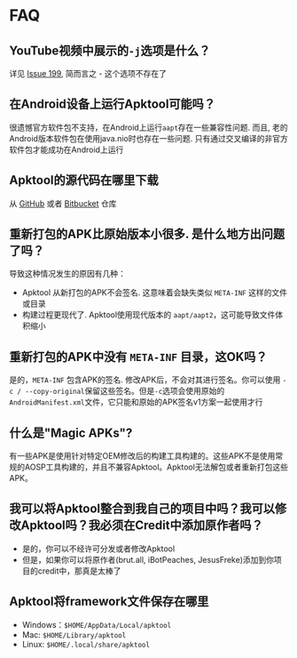 # FAQ

## YouTube视频中展示的`-j`选项是什么？

详见 [Issue 199](https://github.com/iBotPeaches/Apktool/issues/199), 简而言之 - 这个选项不存在了

## 在Android设备上运行Apktool可能吗？

很遗憾官方软件包不支持，在Android上运行`aapt`存在一些兼容性问题. 而且, 老的Android版本软件包在使用java.nio时也存在一些问题. 只有通过交叉编译的非官方软件包才能成功在Android上运行

## Apktool的源代码在哪里下载

从 [GitHub](https://github.com/iBotPeaches/Apktool) 或者 [Bitbucket](https://bitbucket.org/iBotPeaches/apktool/overview) 仓库

## 重新打包的APK比原始版本小很多. 是什么地方出问题了吗？

导致这种情况发生的原因有几种：
- Apktool 从新打包的APK不会签名. 这意味着会缺失类似 `META-INF` 这样的文件或目录
- 构建过程更现代了. Apktool使用现代版本的 `aapt/aapt2`，这可能导致文件体积缩小

## 重新打包的APK中没有 `META-INF` 目录，这OK吗？

是的，`META-INF` 包含APK的签名. 修改APK后，不会对其进行签名。你可以使用 `-c / --copy-original`保留这些签名。但是`-c`选项会使用原始的`AndroidManifest.xml`文件，它只能和原始的APK签名v1方案一起使用才行

## 什么是"Magic APKs"?

有一些APK是使用针对特定OEM修改后的构建工具构建的。这些APK不是使用常规的AOSP工具构建的，并且不兼容Apktool。Apktool无法解包或者重新打包这些APK。

## 我可以将Apktool整合到我自己的项目中吗？我可以修改Apktool吗？我必须在Credit中添加原作者吗？

- 是的，你可以不经许可分发或者修改Apktool
- 但是，如果你可以将原作者(brut.all, iBotPeaches, JesusFreke)添加到你项目的credit中，那真是太棒了

## Apktool将framework文件保存在哪里

- Windows：`$HOME/AppData/Local/apktool`
- Mac: `$HOME/Library/apktool`
- Linux: `$HOME/.local/share/apktool`